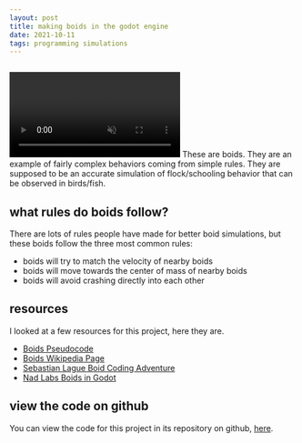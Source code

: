 ```yaml
---
layout: post
title: making boids in the godot engine
date: 2021-10-11
tags: programming simulations
---
```

<video controls src="/assets/boids0.mp4" style="margin-top:1em;" muted autoplay loop></video>
These are boids. They are an example of fairly complex behaviors coming from simple rules. They are supposed to be an accurate simulation of flock/schooling behavior that can be observed in birds/fish.

## what rules do boids follow?
There are lots of rules people have made for better boid simulations, but these boids follow the three most common rules:
- boids will try to match the velocity of nearby boids
- boids will move towards the center of mass of nearby boids
- boids will avoid crashing directly into each other

## resources
I looked at a few resources for this project, here they are.
- [Boids Pseudocode](http://www.kfish.org/boids/pseudocode.html)
- [Boids Wikipedia Page](https://en.wikipedia.org/wiki/Boids)
- [Sebastian Lague Boid Coding Adventure](https://www.youtube.com/watch?v=bqtqltqcQhw)
- [Nad Labs Boids in Godot](https://www.youtube.com/watch?v=oFnIlNW_p10)

## view the code on github
You can view the code for this project in its repository on github, [here](https://github.com/aphex-vim/boids).